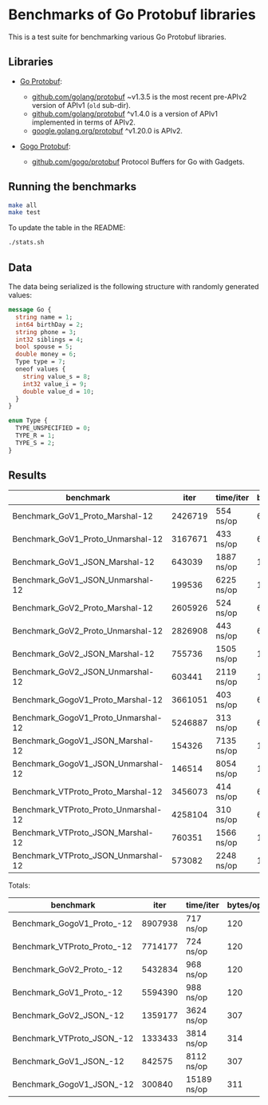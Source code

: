 # Benchmarks of Go Protobuf libraries

This is a test suite for benchmarking various Go Protobuf libraries.

## Libraries

* [Go Protobuf](https://blog.golang.org/protobuf-apiv2):
  - [github.com/golang/protobuf](https://github.com/golang/protobuf/releases/tag/v1.3.5) ~v1.3.5 is the most recent pre-APIv2 version of APIv1 (`old` sub-dir).
  - [github.com/golang/protobuf](https://github.com/golang/protobuf) ^v1.4.0 is a version of APIv1 implemented in terms of APIv2.
  - [google.golang.org/protobuf](https://github.com/protocolbuffers/protobuf-go) ^v1.20.0 is APIv2.

* [Gogo Protobuf](https://github.com/gogo/protobuf):
  - [github.com/gogo/protobuf](https://github.com/gogo/protobuf) Protocol Buffers for Go with Gadgets.

## Running the benchmarks

```bash
make all
make test
```

To update the table in the README:

```bash
./stats.sh
```

## Data

The data being serialized is the following structure with randomly generated values:

```proto
message Go {
  string name = 1;
  int64 birthDay = 2;
  string phone = 3;
  int32 siblings = 4;
  bool spouse = 5;
  double money = 6;
  Type type = 7;
  oneof values {
    string value_s = 8;
    int32 value_i = 9;
    double value_d = 10;
  }
}

enum Type {
  TYPE_UNSPECIFIED = 0;
  TYPE_R = 1;
  TYPE_S = 2;
}
```


## Results

benchmark                                | iter      | time/iter | bytes/op  |  allocs/op |tt.sec  | tt.kb        | ns/alloc
-----------------------------------------|-----------|-----------|-----------|------------|--------|--------------|-----------
Benchmark_GoV1_Proto_Marshal-12          |    2426719 |    554 ns/op |    60 |  64 |   1.35 |   14584 |    8.67
Benchmark_GoV1_Proto_Unmarshal-12        |    3167671 |    433 ns/op |    60 | 176 |   1.37 |   19037 |    2.46
Benchmark_GoV1_JSON_Marshal-12           |     643039 |   1887 ns/op |   153 | 972 |   1.21 |    9896 |    1.94
Benchmark_GoV1_JSON_Unmarshal-12         |     199536 |   6225 ns/op |   153 | 3524 |   1.24 |    3070 |    1.77
Benchmark_GoV2_Proto_Marshal-12          |    2605926 |    524 ns/op |    60 |  64 |   1.37 |   15661 |    8.20
Benchmark_GoV2_Proto_Unmarshal-12        |    2826908 |    443 ns/op |    60 | 176 |   1.25 |   16989 |    2.52
Benchmark_GoV2_JSON_Marshal-12           |     755736 |   1505 ns/op |   154 | 913 |   1.14 |   11638 |    1.65
Benchmark_GoV2_JSON_Unmarshal-12         |     603441 |   2119 ns/op |   153 | 617 |   1.28 |    9286 |    3.43
Benchmark_GogoV1_Proto_Marshal-12        |    3661051 |    403 ns/op |    60 |  64 |   1.48 |   22002 |    6.31
Benchmark_GogoV1_Proto_Unmarshal-12      |    5246887 |    313 ns/op |    60 |  48 |   1.64 |   31533 |    6.53
Benchmark_GogoV1_JSON_Marshal-12         |     154326 |   7135 ns/op |   155 | 4457 |   1.10 |    2404 |    1.60
Benchmark_GogoV1_JSON_Unmarshal-12       |     146514 |   8054 ns/op |   155 | 4024 |   1.18 |    2284 |    2.00
Benchmark_VTProto_Proto_Marshal-12       |    3456073 |    414 ns/op |    60 |  64 |   1.43 |   20770 |    6.47
Benchmark_VTProto_Proto_Unmarshal-12     |    4258104 |    310 ns/op |    60 |  48 |   1.32 |   25591 |    6.46
Benchmark_VTProto_JSON_Marshal-12        |     760351 |   1566 ns/op |   157 | 913 |   1.19 |   11967 |    1.72
Benchmark_VTProto_JSON_Unmarshal-12      |     573082 |   2248 ns/op |   157 | 617 |   1.29 |    9020 |    3.64


Totals:


benchmark                                | iter  | time/iter | bytes/op  |  allocs/op |tt.sec  | tt.kb        | ns/alloc
-----------------------------------------|-------|-----------|-----------|------------|--------|--------------|-----------
Benchmark_GogoV1_Proto_-12               |    8907938 |    717 ns/op |   120 | 112 |   6.39 |  107073 |    6.40
Benchmark_VTProto_Proto_-12              |    7714177 |    724 ns/op |   120 | 112 |   5.59 |   92724 |    6.47
Benchmark_GoV2_Proto_-12                 |    5432834 |    968 ns/op |   120 | 240 |   5.26 |   65302 |    4.04
Benchmark_GoV1_Proto_-12                 |    5594390 |    988 ns/op |   120 | 240 |   5.53 |   67244 |    4.12
Benchmark_GoV2_JSON_-12                  |    1359177 |   3624 ns/op |   307 | 1530 |   4.93 |   41849 |    2.37
Benchmark_VTProto_JSON_-12               |    1333433 |   3814 ns/op |   314 | 1530 |   5.09 |   41976 |    2.49
Benchmark_GoV1_JSON_-12                  |     842575 |   8112 ns/op |   307 | 4496 |   6.83 |   25934 |    1.80
Benchmark_GogoV1_JSON_-12                |     300840 |  15189 ns/op |   311 | 8481 |   4.57 |    9377 |    1.79
